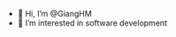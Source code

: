 - 👋 Hi, I’m @GiangHM
- 👀 I’m interested in software development


<!---
GiangHM/GiangHM is a ✨ special ✨ repository because its `README.md` (this file) appears on your GitHub profile.
You can click the Preview link to take a look at your changes.
--->
